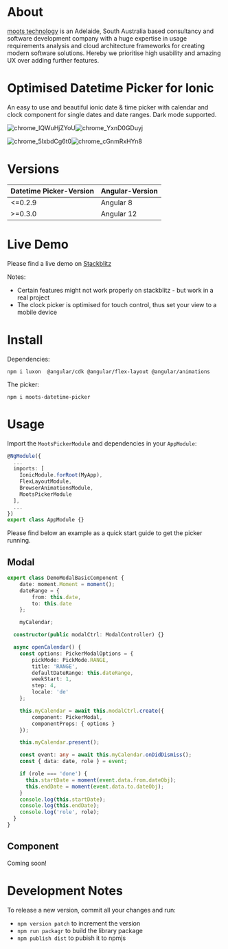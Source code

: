# About

[moots technology](https://mootstech.com.au) is an Adelaide, South Australia based consultancy and software development company with a huge expertise in usage requirements analysis and cloud architecture frameworks for creating modern software solutions. Hereby we prioritise high usability and amazing UX over adding further features.

# Optimised Datetime Picker for Ionic

An easy to use and beautiful ionic date & time picker with calendar and clock component for single dates and date ranges. Dark mode supported.

![chrome_lQWuHjZYoU](https://user-images.githubusercontent.com/59689061/140523162-9b537321-d76a-442b-bd1a-edd5a6bf411c.png)![chrome_YxnD0GDuyj](https://user-images.githubusercontent.com/59689061/140523171-c4ac6d2a-de5d-4b81-a48a-c1d07a23b6fe.png)

![chrome_5IxbdCg6t0](https://user-images.githubusercontent.com/59689061/140523186-0554ae75-cad9-4c84-8b05-9629cfec4ac9.png)![chrome_cGnmRxHYn8](https://user-images.githubusercontent.com/59689061/140523196-fdb91465-3052-4fd9-8e23-65563e2aa978.png)


# Versions

| Datetime Picker-Version | Angular-Version |
|---|---|
| <=0.2.9 | Angular 8  |
| >=0.3.0 | Angular 12 |



# Live Demo

Please find a live demo on [Stackblitz](https://moots-picker-demo.stackblitz.io)

Notes:
- Certain features might not work properly on stackblitz - but work in a real project
- The clock picker is optimised for touch control, thus set your view to a mobile device

# Install

Dependencies:

`npm i luxon  @angular/cdk @angular/flex-layout @angular/animations`

The picker:

`npm i moots-datetime-picker`

# Usage

Import the `MootsPickerModule` and dependencies in your `AppModule`:

```ts
@NgModule({
  ...
  imports: [
    IonicModule.forRoot(MyApp),
    FlexLayoutModule,
    BrowserAnimationsModule,
    MootsPickerModule
  ],
  ...
})
export class AppModule {}
```

Please find below an example as a quick start guide to get the picker running.

## Modal

```ts
export class DemoModalBasicComponent {
    date: moment.Moment = moment();
    dateRange = {
        from: this.date,
        to: this.date
    };

    myCalendar;

  constructor(public modalCtrl: ModalController) {}

  async openCalendar() {
    const options: PickerModalOptions = {
        pickMode: PickMode.RANGE,
        title: 'RANGE',
        defaultDateRange: this.dateRange,
        weekStart: 1,
        step: 4,
        locale: 'de'
    };

    this.myCalendar = await this.modalCtrl.create({
        component: PickerModal,
        componentProps: { options }
    });

    this.myCalendar.present();

    const event: any = await this.myCalendar.onDidDismiss();
    const { data: date, role } = event;

    if (role === 'done') {
      this.startDate = moment(event.data.from.dateObj);
      this.endDate = moment(event.data.to.dateObj);
    }
    console.log(this.startDate);
    console.log(this.endDate);
    console.log('role', role);
  }
}
```

## Component

Coming soon!

# Development Notes

To release a new version, commit all your changes and run:
- `npm version patch` to increment the version
- `npm run packagr` to build the library package
- `npm publish dist` to pubish it to npmjs
